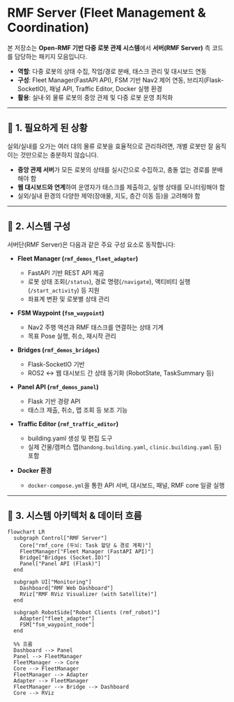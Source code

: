 # RMF Server (Fleet Management & Coordination)

본 저장소는 **Open-RMF 기반 다중 로봇 관제 시스템**에서 **서버(RMF Server)** 측 코드를 담당하는 패키지 모음입니다.  

- **역할**: 다중 로봇의 상태 수집, 작업/경로 분배, 태스크 관리 및 대시보드 연동  
- **구성**: Fleet Manager(FastAPI API), FSM 기반 Nav2 제어 연동, 브리지(Flask-SocketIO), 패널 API, Traffic Editor, Docker 실행 환경  
- **활용**: 실내·외 물류 로봇의 중앙 관제 및 다중 로봇 운영 최적화  

---

## 📌 1. 필요하게 된 상황
실외/실내를 오가는 여러 대의 물류 로봇을 효율적으로 관리하려면, 개별 로봇만 잘 움직이는 것만으로는 충분하지 않습니다.  
- **중앙 관제 서버**가 모든 로봇의 상태를 실시간으로 수집하고, 충돌 없는 경로를 분배해야 함  
- **웹 대시보드와 연계**하여 운영자가 태스크를 제출하고, 실행 상태를 모니터링해야 함  
- 실외/실내 환경의 다양한 제약(장애물, 지도, 층간 이동 등)을 고려해야 함  

---

## 🔧 2. 시스템 구성
서버단(RMF Server)은 다음과 같은 주요 구성 요소로 동작합니다:

- **Fleet Manager (`rmf_demos_fleet_adapter`)**  
  - FastAPI 기반 REST API 제공  
  - 로봇 상태 조회(`/status`), 경로 명령(`/navigate`), 액티비티 실행(`/start_activity`) 등 지원  
  - 좌표계 변환 및 로봇별 상태 관리  

- **FSM Waypoint (`fsm_waypoint`)**  
  - Nav2 주행 액션과 RMF 태스크를 연결하는 상태 기계  
  - 목표 Pose 실행, 취소, 재시작 관리  

- **Bridges (`rmf_demos_bridges`)**  
  - Flask-SocketIO 기반  
  - ROS2 ↔ 웹 대시보드 간 상태 동기화 (RobotState, TaskSummary 등)  

- **Panel API (`rmf_demos_panel`)**  
  - Flask 기반 경량 API  
  - 태스크 제출, 취소, 맵 조회 등 보조 기능  

- **Traffic Editor (`rmf_traffic_editor`)**  
  - building.yaml 생성 및 편집 도구  
  - 실제 건물/캠퍼스 맵(`handong.building.yaml`, `clinic.building.yaml` 등) 포함  

- **Docker 환경**  
  - `docker-compose.yml`을 통한 API 서버, 대시보드, 패널, RMF core 일괄 실행  

---

## 🔀 3. 시스템 아키텍처 & 데이터 흐름
```mermaid
flowchart LR
  subgraph Control["RMF Server"]
    Core["rmf_core (두뇌: Task 할당 & 경로 계획)"]
    FleetManager["Fleet Manager (FastAPI API)"]
    Bridge["Bridges (Socket.IO)"]
    Panel["Panel API (Flask)"]
  end

  subgraph UI["Monitoring"]
    Dashboard["RMF Web Dashboard"]
    RViz["RMF RViz Visualizer (with Satellite)"]
  end

  subgraph RobotSide["Robot Clients (rmf_robot)"]
    Adapter["fleet_adapter"]
    FSM["fsm_waypoint_node"]
  end

  %% 흐름
  Dashboard --> Panel
  Panel --> FleetManager
  FleetManager --> Core
  Core --> FleetManager
  FleetManager --> Adapter
  Adapter --> FleetManager
  FleetManager --> Bridge --> Dashboard
  Core --> RViz
  ```
